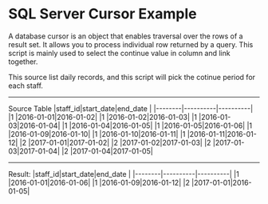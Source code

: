 
**SQL Server Cursor Example**
===
  
A database cursor is an object that enables traversal over the rows of a result set. It allows you to process individual row returned by a query. This script is mainly used to select the continue value in column and link together.   

This source list daily records, and this script will pick the cotinue period for each staff.
  

---  
Source Table
|staff_id|start_date|end_date  |
|--------|----------|----------|
|1       |2016-01-01|2016-01-02|
|1       |2016-01-02|2016-01-03|
|1       |2016-01-03|2016-01-04|
|1       |2016-01-04|2016-01-05|
|1       |2016-01-05|2016-01-06|
|1       |2016-01-09|2016-01-10|
|1       |2016-01-10|2016-01-11|
|1       |2016-01-11|2016-01-12|
|2       |2017-01-01|2017-01-02|
|2       |2017-01-02|2017-01-03|
|2       |2017-01-03|2017-01-04|
|2       |2017-01-04|2017-01-05|


---
Result:
|staff_id|start_date|end_date  |
|--------|----------|----------|
|1       |2016-01-01|2016-01-06|
|1       |2016-01-09|2016-01-12|
|2       |2017-01-01|2016-01-05|



